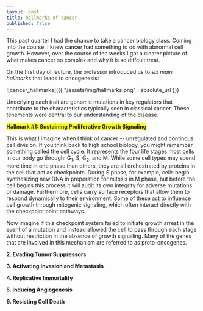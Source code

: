 ```yaml
---
layout: post
title: hallmarks of cancer
published: false
---
```


This past quarter I had the chance to take a cancer biology class. Coming into the course, I knew cancer had something to do with abnormal cell growth. However, over the course of ten weeks I got a clearer picture of what makes cancer so complex and why it is so diffcult treat. 

On the first day of lecture, the professor introduced us to *six main hallmarks* that leads to oncogenesis:

![cancer_hallmarks]({{ "/assets/img/hallmarks.png" | absolute_url }})

 Underlying each trait are genomic mutations in key regulators that contribute to the characteristics typically seen in classical cancer. These tenements were central to our understanding of the disease.



<span style="background-color:yellow">**Hallmark #1: Sustaining Proliferative Growth Signaling**</span>


This is what I imagine when I think of cancer -- unregulated and continous cell division. If you think back to high school biology, you might remember something called the cell cycle. It represents the four life stages most cells in our body go through: G<sub>1</sub>, S, G<sub>2</sub>, and M. While some cell types may spend more time in one phase than others, they are all orchestrated by proteins in the cell that act as checkpoints. During S phase, for example, cells begin synthesizing new DNA in preperation for mitosis in M phase, but before the cell begins this process it will audit its own integrity for adverse mutations or damage. Furthermore, cells carry surface receptors that allow them to respond dynamically to their environment. Some of these act to influence cell growth through mitogenic signaling, which often interact directly with the checkpoint point pathways.

Now imagine if this checkpoint system failed to initiate growth arrest in the event of a mutation and instead allowed the cell to pass through each stage without restriction in the absence of growth signalling. Many of the genes that are involved in this mechanism are referred to as proto-oncogenes.

**2. Evading Tumor Suppressors**

**3. Activating Invasion and Metastasis**

**4. Replicative Immortality**

**5. Inducing Angiogenesis**

**6. Resisting Cell Death**